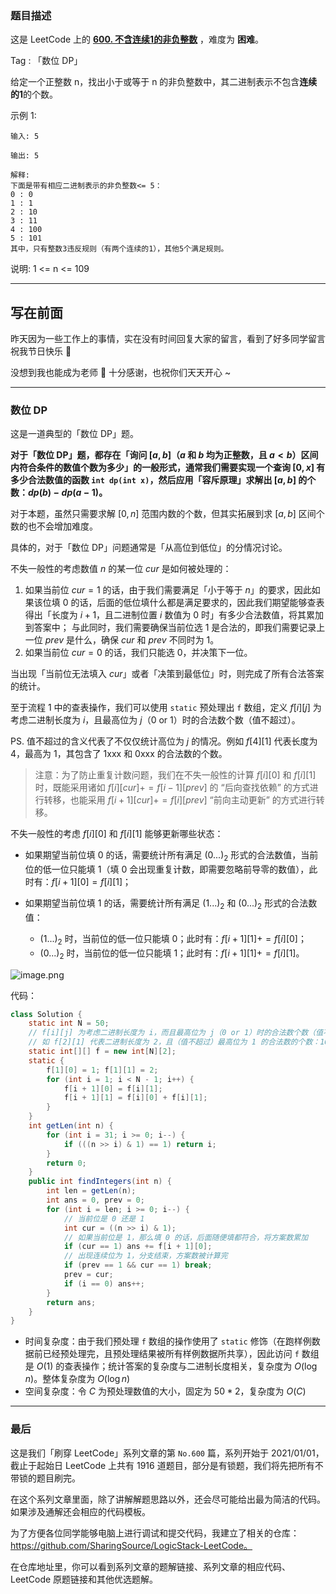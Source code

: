 ### 题目描述

这是 LeetCode 上的 **[600. 不含连续1的非负整数](https://leetcode-cn.com/problems/non-negative-integers-without-consecutive-ones/solution/gong-shui-san-xie-jing-dian-shu-wei-dp-y-mh92/)** ，难度为 **困难**。

Tag : 「数位 DP」



给定一个正整数 n，找出小于或等于 n 的非负整数中，其二进制表示不包含**连续的1**的个数。

示例 1:
```
输入: 5

输出: 5

解释: 
下面是带有相应二进制表示的非负整数<= 5：
0 : 0
1 : 1
2 : 10
3 : 11
4 : 100
5 : 101
其中，只有整数3违反规则（有两个连续的1），其他5个满足规则。
```

说明: 1 <= n <= 109


---

## 写在前面

昨天因为一些工作上的事情，实在没有时间回复大家的留言，看到了好多同学留言祝我节日快乐 🤣

没想到我也能成为老师 🤣 十分感谢，也祝你们天天开心 ~ 

---

### 数位 DP

这是一道典型的「数位 DP」题。

**对于「数位 DP」题，都存在「询问 $[a, b]$（$a$ 和 $b$ 均为正整数，且 $a < b$）区间内符合条件的数值个数为多少」的一般形式，通常我们需要实现一个查询 $[0, x]$ 有多少合法数值的函数 `int dp(int x)`，然后应用「容斥原理」求解出 $[a, b]$ 的个数：$dp(b) - dp(a - 1)$。**

对于本题，虽然只需要求解 $[0, n]$ 范围内数的个数，但其实拓展到求 $[a, b]$ 区间个数的也不会增加难度。

具体的，对于「数位 DP」问题通常是「从高位到低位」的分情况讨论。

不失一般性的考虑数值 $n$ 的某一位 $cur$ 是如何被处理的：

1. 如果当前位 $cur = 1$ 的话，由于我们需要满足「小于等于 $n$」的要求，因此如果该位填 $0$ 的话，后面的低位填什么都是满足要求的，因此我们期望能够查表得出「长度为 $i + 1$，且二进制位置 $i$ 数值为 $0$ 时」有多少合法数值，将其累加到答案中；
    与此同时，我们需要确保当前位选 $1$ 是合法的，即我们需要记录上一位 $prev$ 是什么，确保 $cur$ 和 $prev$ 不同时为 $1$。
2. 如果当前位 $cur = 0$ 的话，我们只能选 $0$，并决策下一位。

当出现「当前位无法填入 $cur$」或者「决策到最低位」时，则完成了所有合法答案的统计。

至于流程 $1$ 中的查表操作，我们可以使用 `static` 预处理出 `f` 数组，定义 $f[i][j]$ 为考虑二进制长度为 $i$，且最高位为 $j$（$0$ or $1$）时的合法数个数（值不超过）。

PS. 值不超过的含义代表了不仅仅统计高位为 $j$ 的情况。例如 $f[4][1]$ 代表长度为 $4$，最高为 $1$，其包含了 1xxx 和 0xxx 的合法数的个数。

> 注意：为了防止重复计数问题，我们在不失一般性的计算 $f[i][0]$ 和 $f[i][1]$ 时，既能采用诸如 $f[i][cur] += f[i - 1][prev]$ 的 “后向查找依赖” 的方式进行转移，也能采用 $f[i + 1][cur] += f[i][prev]$ “前向主动更新” 的方式进行转移。

不失一般性的考虑 $f[i][0]$ 和 $f[i][1]$ 能够更新哪些状态：

* 如果期望当前位填 $0$ 的话，需要统计所有满足 $(0...)_2$ 形式的合法数值，当前位的低一位只能填 $1$（填 $0$ 会出现重复计数，即需要忽略前导零的数值），此时有：$f[i + 1][0] = f[i][1]$；

* 如果期望当前位填 $1$ 的话，需要统计所有满足 $(1...)_2$ 和 $(0...)_2$ 形式的合法数值：
    * $(1...)_2$ 时，当前位的低一位只能填 $0$；此时有：$f[i + 1][1] += f[i][0]$；
    * $(0...)_2$ 时，当前位的低一位只能填 $1$；此时有：$f[i + 1][1] += f[i][1]$。

![image.png](https://pic.leetcode-cn.com/1631326412-OuwzCt-image.png)

代码：
```Java
class Solution {
    static int N = 50;
    // f[i][j] 为考虑二进制长度为 i，而且最高位为 j（0 or 1）时的合法数个数（值不超过）
    // 如 f[2][1] 代表二进制长度为 2，且（值不超过）最高位为 1 的合法数的个数：10、01、00
    static int[][] f = new int[N][2];
    static {
        f[1][0] = 1; f[1][1] = 2;
        for (int i = 1; i < N - 1; i++) {
            f[i + 1][0] = f[i][1];
            f[i + 1][1] = f[i][0] + f[i][1];
        }
    }
    int getLen(int n) {
        for (int i = 31; i >= 0; i--) {
            if (((n >> i) & 1) == 1) return i;
        }
        return 0;
    }
    public int findIntegers(int n) {
        int len = getLen(n);
        int ans = 0, prev = 0;
        for (int i = len; i >= 0; i--) {
            // 当前位是 0 还是 1
            int cur = ((n >> i) & 1); 
            // 如果当前位是 1，那么填 0 的话，后面随便填都符合，将方案数累加
            if (cur == 1) ans += f[i + 1][0]; 
            // 出现连续位为 1，分支结束，方案数被计算完
            if (prev == 1 && cur == 1) break; 
            prev = cur;
            if (i == 0) ans++;
        }
        return ans;
    }
}
```
* 时间复杂度：由于我们预处理 `f` 数组的操作使用了 `static` 修饰（在跑样例数据前已经预处理完，且预处理结果被所有样例数据所共享），因此访问 `f` 数组是 $O(1)$ 的查表操作；统计答案的复杂度与二进制长度相关，复杂度为 $O(\log{n})$。整体复杂度为 $O(\log{n})$
* 空间复杂度：令 $C$ 为预处理数值的大小，固定为 $50 * 2$，复杂度为 $O(C)$

---

### 最后

这是我们「刷穿 LeetCode」系列文章的第 `No.600` 篇，系列开始于 2021/01/01，截止于起始日 LeetCode 上共有 1916 道题目，部分是有锁题，我们将先把所有不带锁的题目刷完。

在这个系列文章里面，除了讲解解题思路以外，还会尽可能给出最为简洁的代码。如果涉及通解还会相应的代码模板。

为了方便各位同学能够电脑上进行调试和提交代码，我建立了相关的仓库：https://github.com/SharingSource/LogicStack-LeetCode。

在仓库地址里，你可以看到系列文章的题解链接、系列文章的相应代码、LeetCode 原题链接和其他优选题解。

